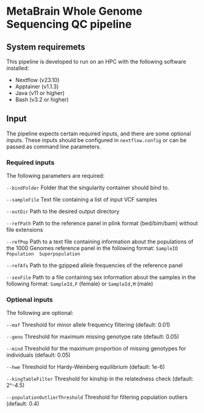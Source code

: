 # MetaBrain Whole Genome Sequencing QC pipeline

## System requiremets
This pipeline is developed to run on an HPC with the following software installed:
- Nextflow (v23.10)
- Apptainer (v1.1.3)
- Java (v11 or higher)
- Bash (v3.2 or higher)

## Input
The pipeline expects certain required inputs, and there are some optional inputs. These inputs should be configured in `nextflow.config` or can be passed as command line parameters.
### Required inputs

The following parameters are required:

`--bindFolder` Folder that the singularity container should bind to.

`--sampleFile` Text file containing a list of input VCF samples

`--outDir` Path to the desired output directory

`--refPath` Path to the reference panel in plink format (bed/bim/bam) without file extensions

`--refPop` Path to a text file containing information about the populations of the 1000 Genomes reference panel in the following format:
  `SampleID	Population	Superpopulation`

`--refAfs` Path to the gzipped allele frequencies of the reference panel

`--sexFile` Path to a file containing sex information about the samples in the following format: `SampleId,F` (female) or `SampleId,M` (male)

### Optional inputs

The following are optional:

`--maf` Threshold for minor allele frequency filtering (default: 0.01)

`--geno` Threshold for maximum missing genotype rate (default: 0.05)

`--mind` Threshold for the maximum proportion of missing genotypes for individuals (default: 0.05)

`--hwe` Threshold for Hardy-Weinberg equilibrium (default: 1e-6)

`--kingTableFilter` Threshold for kinship in the relatedness check (default: 2^-4.5)

`--populationOutlierThreshold` Threshold for filtering population outliers (default: 0.4)
